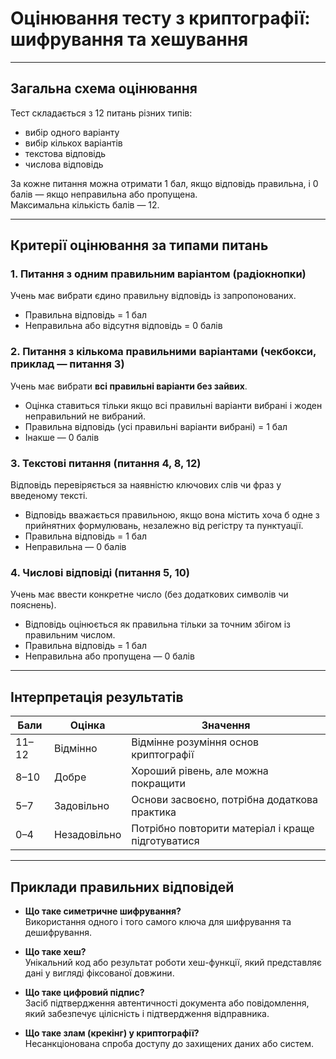 # Оцінювання тесту з криптографії: шифрування та хешування

---

## Загальна схема оцінювання

Тест складається з 12 питань різних типів:  
- вибір одного варіанту  
- вибір кількох варіантів  
- текстова відповідь  
- числова відповідь  

За кожне питання можна отримати 1 бал, якщо відповідь правильна, і 0 балів — якщо неправильна або пропущена.  
Максимальна кількість балів — 12.

---

## Критерії оцінювання за типами питань

### 1. Питання з одним правильним варіантом (радіокнопки)  
Учень має вибрати єдино правильну відповідь із запропонованих.  
- Правильна відповідь = 1 бал  
- Неправильна або відсутня відповідь = 0 балів  

### 2. Питання з кількома правильними варіантами (чекбокси, приклад — питання 3)  
Учень має вибрати **всі правильні варіанти без зайвих**.  
- Оцінка ставиться тільки якщо всі правильні варіанти вибрані і жоден неправильний не вибраний.  
- Правильна відповідь (усі правильні варіанти вибрані) = 1 бал  
- Інакше — 0 балів  

### 3. Текстові питання (питання 4, 8, 12)  
Відповідь перевіряється за наявністю ключових слів чи фраз у введеному тексті.  
- Відповідь вважається правильною, якщо вона містить хоча б одне з прийнятних формулювань, незалежно від регістру та пунктуації.  
- Правильна відповідь = 1 бал  
- Неправильна — 0 балів  

### 4. Числові відповіді (питання 5, 10)  
Учень має ввести конкретне число (без додаткових символів чи пояснень).  
- Відповідь оцінюється як правильна тільки за точним збігом із правильним числом.  
- Правильна відповідь = 1 бал  
- Неправильна або пропущена — 0 балів  

---

## Інтерпретація результатів

| Бали | Оцінка     | Значення                                   |
|-------|------------|--------------------------------------------|
| 11–12 | Відмінно   | Відмінне розуміння основ криптографії     |
| 8–10  | Добре      | Хороший рівень, але можна покращити        |
| 5–7   | Задовільно | Основи засвоєно, потрібна додаткова практика |
| 0–4   | Незадовільно | Потрібно повторити матеріал і краще підготуватися |

---

## Приклади правильних відповідей

- **Що таке симетричне шифрування?**  
  Використання одного і того самого ключа для шифрування та дешифрування.

- **Що таке хеш?**  
  Унікальний код або результат роботи хеш-функції, який представляє дані у вигляді фіксованої довжини.

- **Що таке цифровий підпис?**  
  Засіб підтвердження автентичності документа або повідомлення, який забезпечує цілісність і підтвердження відправника.

- **Що таке злам (крекінг) у криптографії?**  
  Несанкціонована спроба доступу до захищених даних або систем.

